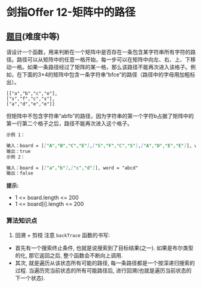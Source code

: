 # 剑指Offer 12-矩阵中的路径

## [题目](https://leetcode-cn.com/problems/ju-zhen-zhong-de-lu-jing-lcof/)(难度中等)

请设计一个函数，用来判断在一个矩阵中是否存在一条包含某字符串所有字符的路径。路径可以从矩阵中的任意一格开始，每一步可以在矩阵中向左、右、上、下移动一格。如果一条路径经过了矩阵的某一格，那么该路径不能再次进入该格子。例如，在下面的3×4的矩阵中包含一条字符串“bfce”的路径（路径中的字母用加粗标出）。
~~~
[["a","b","c","e"],
["s","f","c","s"],
["a","d","e","e"]]
~~~

但矩阵中不包含字符串“abfb”的路径，因为字符串的第一个字符b占据了矩阵中的第一行第二个格子之后，路径不能再次进入这个格子。

~~~markdown
示例 1：

输入：board = [["A","B","C","E"],["S","F","C","S"],["A","D","E","E"]], word = "ABCCED"
输出：true
示例 2：

输入：board = [["a","b"],["c","d"]], word = "abcd"
输出：false
~~~

**提示:**
- 1 <= board.length <= 200
- 1 <= board[i].length <= 200

### 算法知识点
1. 回溯 + 剪枝
注意 `backTrace` 函数的书写:
- 首先有一个搜索终止条件, 也就是说搜索到了目标结果(之一). 如果是布尔类型的化, 那它返回之后, 整个函数会不断向上调用.
- 其次, 就是遍历从该状态所有可能的路径, 每一条路径都是一个按深递归搜索的过程. 当遍历完当前状态的所有可能路径后, 进行回溯(也就是遍历当前状态的下一个状态).